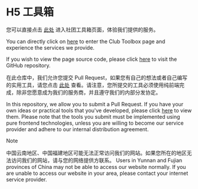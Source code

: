 # H5 工具箱

您可以直接点击 [此处](https://sysyz-itcom.github.io/tools) 进入社团工具箱页面，体验我们提供的服务。

You can directly click on [here](https://sysyz-itcom.github.io/tools) to enter the Club Toolbox page and experience the services we provide.

If you wish to view the page source code, please click [here](https://sysyz-itcom.github.io/tools) to visit the GitHub repository.

在此仓库中，我们允许您提交 Pull Request，如果您有自己的想法或者自己编写的实用工具，请您点击 [此处](https://github.com/sysyz-itcom/tools/) 查看。请注意，您所提交的工具必须使用纯前端完成，除非您愿意成为我们的服务商，并且遵守我们的内部分发协定。

In this repository, we allow you to submit a Pull Request. If you have your own ideas or practical tools that you've developed, please click [here](https://github.com/sysyz-itcom/tools/) to view them. Please note that the tools you submit must be implemented using pure frontend technologies, unless you are willing to become our service provider and adhere to our internal distribution agreement.

> [!NOTE]
> 中国云南地区、中国福建地区可能无法正常访问我们的网站。如果您所在的地区无法访问我们的网站，请与您的网络提供方联系。
> Users in Yunnan and Fujian provinces of China may not be able to access our website normally. If you are unable to access our website in your area, please contact your internet service provider.
